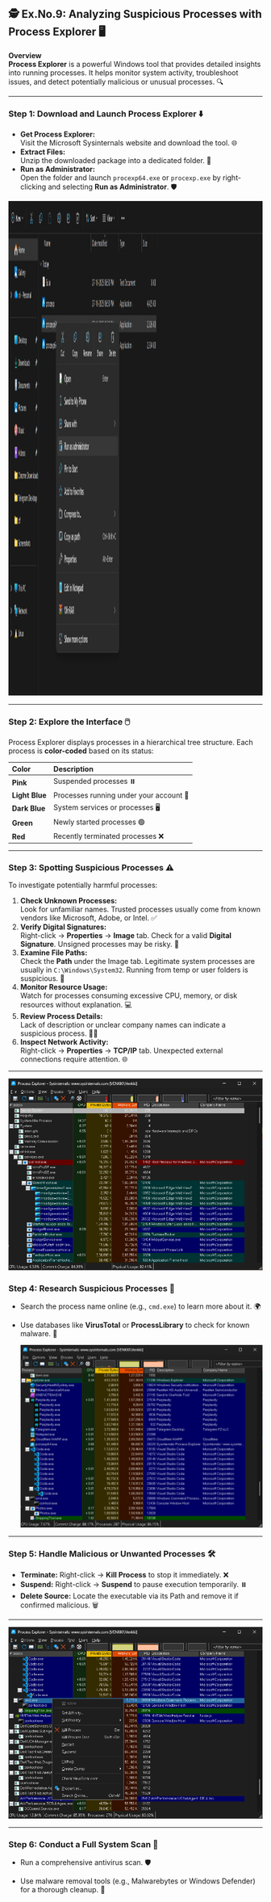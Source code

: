 ## 🕵️ Ex.No.9: Analyzing Suspicious Processes with Process Explorer 🖥️

**Overview**  
**Process Explorer** is a powerful Windows tool that provides detailed insights into running processes. It helps monitor system activity, troubleshoot issues, and detect potentially malicious or unusual processes. 🔍

---

### Step 1: Download and Launch Process Explorer ⬇️

* **Get Process Explorer:**  
  Visit the Microsoft Sysinternals website and download the tool. 🌐
* **Extract Files:**  
  Unzip the downloaded package into a dedicated folder. 📂
* **Run as Administrator:**  
  Open the folder and launch `procexp64.exe` or `procexp.exe` by right-clicking and selecting **Run as Administrator**. 🛡️

<img width="1920" height="980" alt="{0CC793C3-B752-45C7-BCFF-9100EAE05569}" src="https://github.com/srihari2082005-ctrl/img-1/blob/163599611c94880c07c871e416055de53ab5ed44/Screenshot%202025-10-27%20185025.png" />

---

### Step 2: Explore the Interface 🖱️

Process Explorer displays processes in a hierarchical tree structure. Each process is **color-coded** based on its status:

| Color | Description |
| :--- | :--- |
| **Pink** | Suspended processes ⏸️ |
| **Light Blue** | Processes running under your account 👤 |
| **Dark Blue** | System services or processes 🖥️ |
| **Green** | Newly started processes 🟢 |
| **Red** | Recently terminated processes ❌ |

---

### Step 3: Spotting Suspicious Processes ⚠️

To investigate potentially harmful processes:

1. **Check Unknown Processes:**  
   Look for unfamiliar names. Trusted processes usually come from known vendors like Microsoft, Adobe, or Intel. ✅
2. **Verify Digital Signatures:**  
   Right-click → **Properties** → **Image** tab. Check for a valid **Digital Signature**. Unsigned processes may be risky. 🛑
3. **Examine File Paths:**  
   Check the **Path** under the Image tab. Legitimate system processes are usually in `C:\Windows\System32`. Running from temp or user folders is suspicious. 📁
4. **Monitor Resource Usage:**  
   Watch for processes consuming excessive CPU, memory, or disk resources without explanation. 💻
5. **Review Process Details:**  
   Lack of description or unclear company names can indicate a suspicious process. 🕵️‍♂️
6. **Inspect Network Activity:**  
   Right-click → **Properties** → **TCP/IP** tab. Unexpected external connections require attention. 🌐

---
   <img src="Images/Screenshot 2025-10-28 111828.png" />


### Step 4: Research Suspicious Processes 🔎

* Search the process name online (e.g., `cmd.exe`) to learn more about it. 🌍  
* Use databases like **VirusTotal** or **ProcessLibrary** to check for known malware. 🦠


   <img src="Images/Screenshot 2025-10-28 112344.png" />


---

### Step 5: Handle Malicious or Unwanted Processes 🛠️

* **Terminate:** Right-click → **Kill Process** to stop it immediately. ❌  
* **Suspend:** Right-click → **Suspend** to pause execution temporarily. ⏸️  
* **Delete Source:** Locate the executable via its Path and remove it if confirmed malicious. 🗑️

---
   <img src="Images/Screenshot 2025-10-28 112252.png" />



---

### Step 6: Conduct a Full System Scan 🧹

* Run a comprehensive antivirus scan. 🛡️  

* Use malware removal tools (e.g., Malwarebytes or Windows Defender) for a thorough cleanup. 🧰
